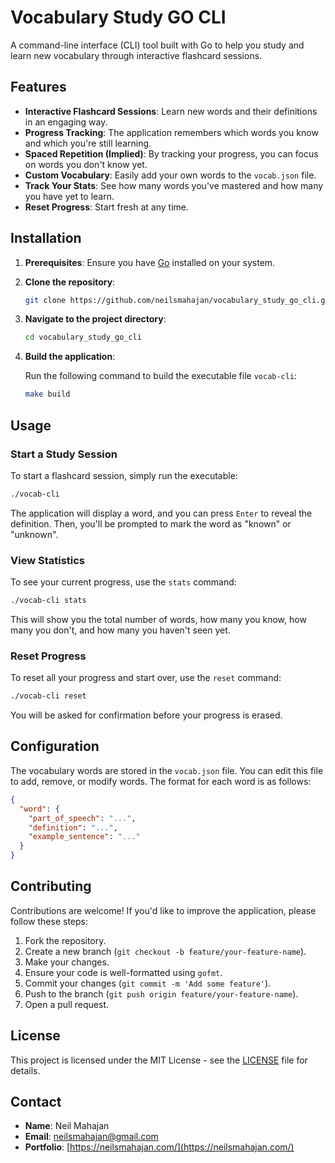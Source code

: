 # Vocabulary Study GO CLI

A command-line interface (CLI) tool built with Go to help you study and learn new vocabulary through interactive flashcard sessions.

## Features

- **Interactive Flashcard Sessions**: Learn new words and their definitions in an engaging way.
- **Progress Tracking**: The application remembers which words you know and which you're still learning.
- **Spaced Repetition (Implied)**: By tracking your progress, you can focus on words you don't know yet.
- **Custom Vocabulary**: Easily add your own words to the `vocab.json` file.
- **Track Your Stats**: See how many words you've mastered and how many you have yet to learn.
- **Reset Progress**: Start fresh at any time.

## Installation

1.  **Prerequisites**: Ensure you have [Go](https://golang.org/doc/install) installed on your system.
2.  **Clone the repository**:
    ```bash
    git clone https://github.com/neilsmahajan/vocabulary_study_go_cli.git
    ```
3.  **Navigate to the project directory**:
    ```bash
    cd vocabulary_study_go_cli
    ```
4.  **Build the application**:

    Run the following command to build the executable file `vocab-cli`:
    ```bash
    make build
    ```

## Usage

### Start a Study Session

To start a flashcard session, simply run the executable:

```bash
./vocab-cli
```

The application will display a word, and you can press `Enter` to reveal the definition. Then, you'll be prompted to mark the word as "known" or "unknown".

### View Statistics

To see your current progress, use the `stats` command:

```bash
./vocab-cli stats
```

This will show you the total number of words, how many you know, how many you don't, and how many you haven't seen yet.

### Reset Progress

To reset all your progress and start over, use the `reset` command:

```bash
./vocab-cli reset
```

You will be asked for confirmation before your progress is erased.

## Configuration

The vocabulary words are stored in the `vocab.json` file. You can edit this file to add, remove, or modify words. The format for each word is as follows:

```json
{
  "word": {
    "part_of_speech": "...",
    "definition": "...",
    "example_sentence": "..."
  }
}
```

## Contributing

Contributions are welcome! If you'd like to improve the application, please follow these steps:

1.  Fork the repository.
2.  Create a new branch (`git checkout -b feature/your-feature-name`).
3.  Make your changes.
4.  Ensure your code is well-formatted using `gofmt`.
5.  Commit your changes (`git commit -m 'Add some feature'`).
6.  Push to the branch (`git push origin feature/your-feature-name`).
7.  Open a pull request.

## License

This project is licensed under the MIT License - see the [LICENSE](LICENSE) file for details.

## Contact

- **Name**: Neil Mahajan
- **Email**: [neilsmahajan@gmail.com](mailto:neilsmahajan@gmail.com)
- **Portfolio**: [https://neilsmahajan.com/](https://neilsmahajan.com/)
